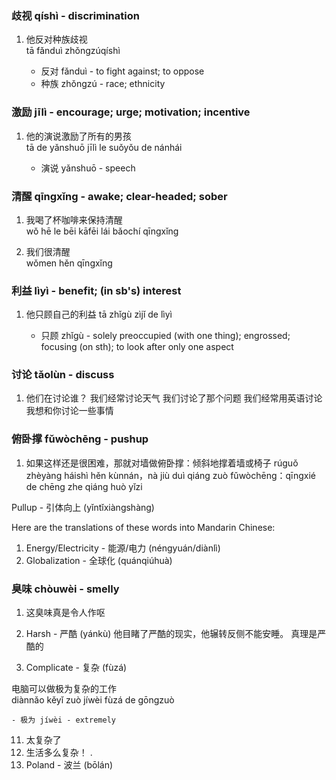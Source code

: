 ### 歧视 qíshì - discrimination

1. 他反对种族歧视\
tā fǎnduì zhǒngzúqíshì

    - 反对 fǎnduì - to fight against; to oppose
    - 种族 zhǒngzú - race; ethnicity

### 激励 jīlì - encourage; urge; motivation; incentive

1. 他的演说激励了所有的男孩\
tā de yǎnshuō jīlì le suǒyǒu de nánhái

    - 演说 yǎnshuō - speech

### 清醒 qīngxǐng - awake; clear-headed; sober

1. 我喝了杯咖啡来保持清醒\
wǒ hē le bēi kāfēi lái bǎochí qīngxǐng

2. 我们很清醒\
wǒmen hěn qīngxǐng

### 利益 lìyì - benefit; (in sb's) interest

1. 他只顾自己的利益
tā zhǐgù zìjǐ de lìyì

    - 只顾 zhǐgù - solely preoccupied (with one thing); engrossed; focusing (on sth); to look after only one aspect

### 讨论 tǎolùn - discuss

1. 他们在讨论谁？
我们经常讨论天气
我们讨论了那个问题
我们经常用英语讨论
我想和你讨论一些事情

### 俯卧撑 fǔwòchēng - pushup

1. 如果这样还是很困难，那就对墙做俯卧撑：倾斜地撑着墙或椅子
rúguǒ zhèyàng háishì hěn kùnnán，nà jiù duì qiáng zuò fǔwòchēng：qīngxié de chēng zhe qiáng huò yǐzi

Pullup - 引体向上 (yǐntǐxiàngshàng)

Here are the translations of these words into Mandarin Chinese:

1. Energy/Electricity - 能源/电力 (néngyuán/diànlì)
2. Globalization - 全球化 (quánqiúhuà)

### 臭味 chòuwèi - smelly

1. 这臭味真是令人作呕

5. Harsh - 严酷 (yánkù)
他目睹了严酷的现实，他辗转反侧不能安睡。
 真理是严酷的

9. Complicate - 复杂 (fùzá)

电脑可以做极为复杂的工作\
diànnǎo kěyǐ zuò jíwèi fùzá de gōngzuò

    - 极为 jíwèi - extremely

11. 太复杂了
12. 生活多么复杂！
.
14. Poland - 波兰 (bōlán)
